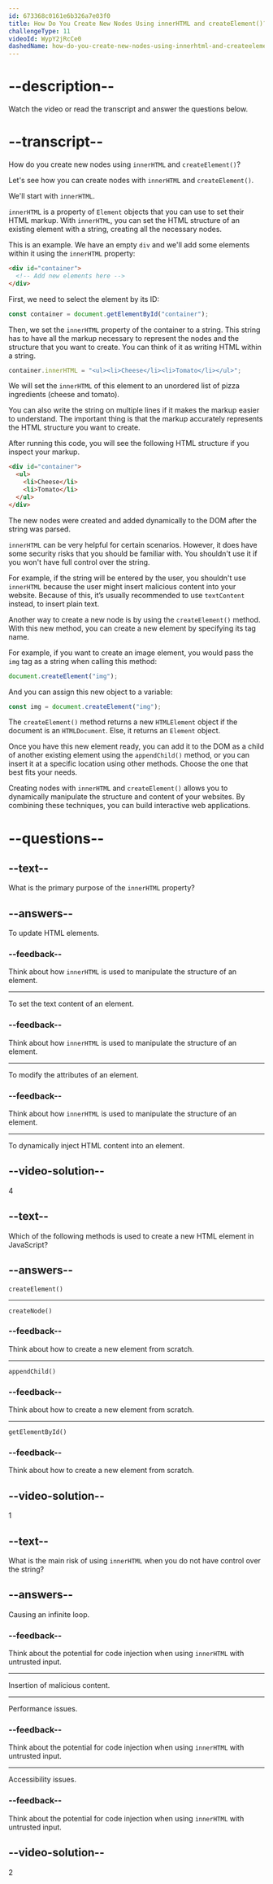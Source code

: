 ```yaml
---
id: 673368c0161e6b326a7e03f0
title: How Do You Create New Nodes Using innerHTML and createElement()?
challengeType: 11
videoId: WypY2jRcCe0
dashedName: how-do-you-create-new-nodes-using-innerhtml-and-createelement
---
```


# --description--

Watch the video or read the transcript and answer the questions below.

# --transcript--

How do you create new nodes using `innerHTML` and `createElement()`?

Let's see how you can create nodes with `innerHTML` and `createElement()`.

We'll start with `innerHTML`.

`innerHTML` is a property of `Element` objects that you can use to set their HTML markup. With `innerHTML`, you can set the HTML structure of an existing element with a string, creating all the necessary nodes.

This is an example. We have an empty `div` and we'll add some elements within it using the `innerHTML` property:

```html
<div id="container">
  <!-- Add new elements here -->
</div>
```

First, we need to select the element by its ID:

```js
const container = document.getElementById("container");
```

Then, we set the `innerHTML` property of the container to a string. This string has to have all the markup necessary to represent the nodes and the structure that you want to create. You can think of it as writing HTML within a string.

```js
container.innerHTML = "<ul><li>Cheese</li><li>Tomato</li></ul>";
```

We will set the `innerHTML` of this element to an unordered list of pizza ingredients (cheese and tomato).

You can also write the string on multiple lines if it makes the markup easier to understand. The important thing is that the markup accurately represents the HTML structure you want to create.

After running this code, you will see the following HTML structure if you inspect your markup. 

```html
<div id="container">
  <ul>
    <li>Cheese</li>
    <li>Tomato</li>
  </ul>
</div>
```

The new nodes were created and added dynamically to the DOM after the string was parsed.

`innerHTML` can be very helpful for certain scenarios. However, it does have some security risks that you should be familiar with. You shouldn't use it if you won't have full control over the string. 

For example, if the string will be entered by the user, you shouldn't use `innerHTML` because the user might insert malicious content into your website. Because of this, it’s usually recommended to use `textContent` instead, to insert plain text.

Another way to create a new node is by using the `createElement()` method. With this new method, you can create a new element by specifying its tag name. 

For example, if you want to create an image element, you would pass the `img` tag as a string when calling this method:

```js
document.createElement("img");
```

And you can assign this new object to a variable:

```js
const img = document.createElement("img");
```

The `createElement()` method returns a new `HTMLElement` object if the document is an `HTMLDocument`.  Else, it returns an `Element` object.

Once you have this new element ready, you can add it to the DOM as a child of another existing element using the `appendChild()` method, or you can insert it at a specific location using other methods. Choose the one that best fits your needs.

Creating nodes with `innerHTML` and `createElement()` allows you to dynamically manipulate the structure and content of your websites. By combining these techniques, you can build interactive web applications.

# --questions--

## --text--

What is the primary purpose of the `innerHTML` property?

## --answers--

To update HTML elements.

### --feedback--

Think about how `innerHTML` is used to manipulate the structure of an element.

---

To set the text content of an element.

### --feedback--

Think about how `innerHTML` is used to manipulate the structure of an element.

---

To modify the attributes of an element.

### --feedback--

Think about how `innerHTML` is used to manipulate the structure of an element.

---

To dynamically inject HTML content into an element.

## --video-solution--

4

## --text--

Which of the following methods is used to create a new HTML element in JavaScript?

## --answers--

`createElement()`

---

`createNode()`

### --feedback--

Think about how to create a new element from scratch.

---

`appendChild()`

### --feedback--

Think about how to create a new element from scratch.

---

`getElementById()`

### --feedback--

Think about how to create a new element from scratch.

## --video-solution--

1

## --text--

What is the main risk of using `innerHTML` when you do not have control over the string?

## --answers--

Causing an infinite loop.

### --feedback--

Think about the potential for code injection when using `innerHTML` with untrusted input.

---

Insertion of malicious content.

---

Performance issues.

### --feedback--

Think about the potential for code injection when using `innerHTML` with untrusted input.

---

Accessibility issues.

### --feedback--

Think about the potential for code injection when using `innerHTML` with untrusted input.

## --video-solution--

2
